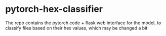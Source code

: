 # pytorch-hex-classifier
The repo contains the pytorch code + flask web interface for the model, to classify files based on their hex values, which may be changed a bit
